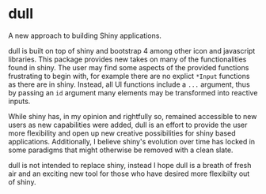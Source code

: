 # dull

A new approach to building Shiny applications.

dull is built on top of shiny and bootstrap 4 among other icon and javascript
libraries. This package provides new takes on many of the functionalities 
found in shiny. The user may find some aspects of the provided functions 
frustrating to begin with, for example there are no explict `*Input` functions
as there are in shiny. Instead, all UI functions include a `...` argument, thus
by passing an `id` argument many elements may be transformed into reactive 
inputs.

While shiny has, in my opinion and rightfully so, remained accessible to new
users as new capabilities were added, dull is an effort to provide the user
more flexibility and open up new creative possibilities for shiny based 
applications. Additionally, I believe shiny's evolution over time has locked in
some paradigms that might otherwise be removed with a clean slate.

dull is not intended to replace shiny, instead I hope dull is a breath of fresh
air and an exciting new tool for those who have desired more flexibilty out of
shiny.

